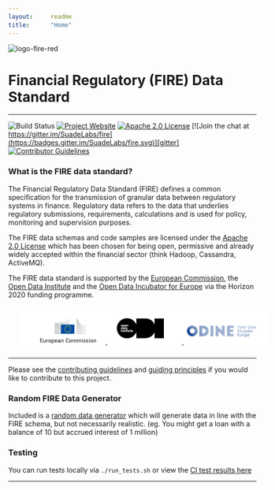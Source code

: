 ```yaml
---
layout:		readme
title:		"Home"
---
```


![logo-fire-red](https://github.com/SuadeLabs/fire/assets/12458414/9aa87ab9-6fbd-4f1f-8e2f-146dddf92229)

# Financial Regulatory (FIRE) Data Standard

---
![Build Status](https://github.com/SuadeLabs/fire/actions/workflows/ci-pipeline.yml/badge.svg)
[![Project Website](https://img.shields.io/badge/website-fire-red.svg)][fire]
[![Apache 2.0 License](https://img.shields.io/badge/LICENSE-Apache_2.0-yellow.svg)][license]
[![Join the chat at https://gitter.im/SuadeLabs/fire](https://badges.gitter.im/SuadeLabs/fire.svg)][gitter]
[![Contributor Guidelines](https://img.shields.io/badge/contributor-guidelines-lightgrey.svg)][contributing]

### What is the FIRE data standard?
The Financial Regulatory Data Standard (FIRE) defines a common specification for the transmission of granular data between regulatory systems in finance. Regulatory data refers to the data that underlies regulatory submissions, requirements, calculations and is used for policy, monitoring and supervision purposes.

The FIRE data schemas and code samples are licensed under the [Apache 2.0 License][apache] which has been chosen for being open, permissive and already widely accepted within the financial sector (think Hadoop, Cassandra, ActiveMQ).

The FIRE data standard is supported by the [European Commission][euc], the [Open Data Institute][odi] and the [Open Data Incubator for Europe][odine] via the Horizon 2020 funding programme.


<div class="image-group" style="width:100%; height:auto; margin:25px; text-align:center; background-color: white">
    <a href="http://ec.europa.eu/index_en.htm" target="_blank">
        <img src="./documentation/images/eu_commission.png" width="30%"/>
    </a>
    <a href="http://opendata.institute/" target="_blank">
        <img src="./documentation/images/odi.png" width="30%"/>
    </a>
    <a href="https://opendataincubator.eu/" target="_blank">
        <img src="./documentation/images/odine.png" width="30%"/>
    </a>
</div>

---

Please see the [contributing guidelines][contributing] and [guiding principles][guiding-principles] if you would like to contribute to this project.

### Random FIRE Data Generator
Included is a [random data generator][random-fire] which will generate data in line with the FIRE schema, but not necessarily realistic. (eg. You might get a loan with a balance of 10 but accrued interest of 1 million)

### Testing
You can run tests locally via `./run_tests.sh` or view the [CI test results here][travis-ci]


---
[fire]:         https://suade.org/fire/
[license]:      https://github.com/SuadeLabs/fire/blob/master/LICENSE
[gitter]:       https://gitter.im/SuadeLabs/fire
[contributing]: https://github.com/SuadeLabs/fire/blob/master/CONTRIBUTING.md
[guiding-principles]: https://github.com/SuadeLabs/fire/blob/master/guiding_principles.md
[apache]:	http://www.apache.org/licenses/LICENSE-2.0
[euc]:		http://ec.europa.eu/index_en.htm
[odi]:		http://opendata.institute/
[odine]:	https://opendataincubator.eu/
[random-fire]:      https://github.com/SuadeLabs/fire/blob/master/random_fire_generator.py
[travis-ci]:        https://travis-ci.org/github/SuadeLabs/fire
